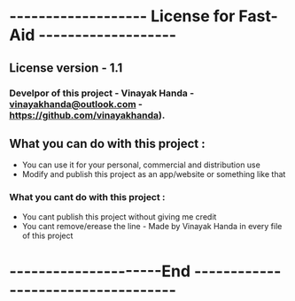 # -------------------  License for Fast-Aid -------------------
##                     License version - 1.1 

### Develpor of this project - Vinayak Handa - vinayakhanda@outlook.com - https://github.com/vinayakhanda).

## What you can do with this project :
- You can use it for your personal, commercial and distribution use 
- Modify and publish this project as an app/website or something like that 
### What you cant do with this project :
- You cant publish this project without giving me credit
- You cant remove/erease the line - Made by Vinayak Handa in every file of this project 

# ---------------------End -----------------------------------

